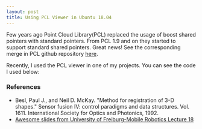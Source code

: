 ```yaml
---
layout: post
title: Using PCL Viewer in Ubuntu 18.04
---
```


Few years ago Point Cloud Library(PCL) replaced the usage of boost shared pointers with standard pointers. From PCL 1.9 and on they started to support standard shared pointers. Great news! See the corresponding merge in PCL github repository [here](https://github.com/PointCloudLibrary/pcl/pull/3750).

Recently, I used the PCL viewer in one of my projects. You can see the code I used below:



### References
* Besl, Paul J., and Neil D. McKay. "Method for registration of 3-D shapes." Sensor fusion IV: control paradigms and data structures. Vol. 1611. International Society for Optics and Photonics, 1992.
* [Awesome slides from University of Freiburg-Mobile Robotics Lecture 18](http://ais.informatik.uni-freiburg.de/teaching/ss13/robotics/slides/18-icp.pdf)




